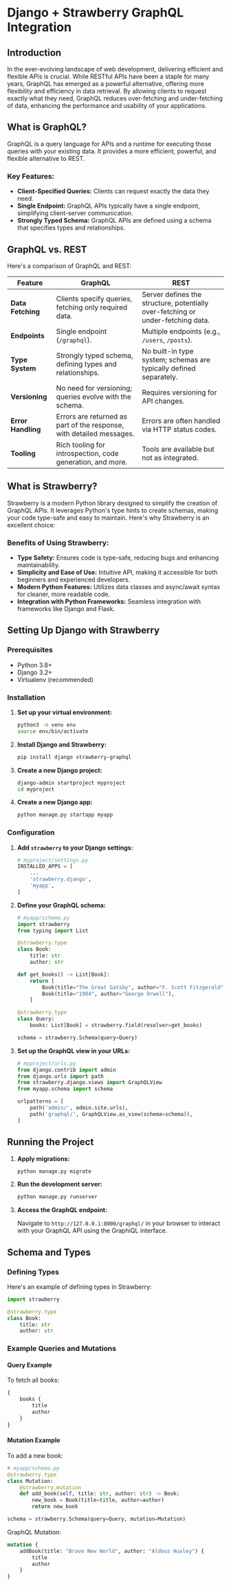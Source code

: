 
# Django + Strawberry GraphQL Integration

## Introduction

In the ever-evolving landscape of web development, delivering efficient and flexible APIs is crucial. While RESTful APIs have been a staple for many years, GraphQL has emerged as a powerful alternative, offering more flexibility and efficiency in data retrieval. By allowing clients to request exactly what they need, GraphQL reduces over-fetching and under-fetching of data, enhancing the performance and usability of your applications.

## What is GraphQL?

GraphQL is a query language for APIs and a runtime for executing those queries with your existing data. It provides a more efficient, powerful, and flexible alternative to REST.

### Key Features:
- **Client-Specified Queries:** Clients can request exactly the data they need.
- **Single Endpoint:** GraphQL APIs typically have a single endpoint, simplifying client-server communication.
- **Strongly Typed Schema:** GraphQL APIs are defined using a schema that specifies types and relationships.

## GraphQL vs. REST

Here's a comparison of GraphQL and REST:

| Feature                | GraphQL                                            | REST                                              |
|------------------------|----------------------------------------------------|---------------------------------------------------|
| **Data Fetching**       | Clients specify queries, fetching only required data. | Server defines the structure, potentially over-fetching or under-fetching data. |
| **Endpoints**           | Single endpoint (`/graphql`).                     | Multiple endpoints (e.g., `/users`, `/posts`).     |
| **Type System**         | Strongly typed schema, defining types and relationships. | No built-in type system; schemas are typically defined separately. |
| **Versioning**          | No need for versioning; queries evolve with the schema. | Requires versioning for API changes.              |
| **Error Handling**      | Errors are returned as part of the response, with detailed messages. | Errors are often handled via HTTP status codes.   |
| **Tooling**             | Rich tooling for introspection, code generation, and more. | Tools are available but not as integrated.        |

## What is Strawberry?

Strawberry is a modern Python library designed to simplify the creation of GraphQL APIs. It leverages Python's type hints to create schemas, making your code type-safe and easy to maintain. Here's why Strawberry is an excellent choice:

### Benefits of Using Strawberry:
- **Type Safety:** Ensures code is type-safe, reducing bugs and enhancing maintainability.
- **Simplicity and Ease of Use:** Intuitive API, making it accessible for both beginners and experienced developers.
- **Modern Python Features:** Utilizes data classes and async/await syntax for cleaner, more readable code.
- **Integration with Python Frameworks:** Seamless integration with frameworks like Django and Flask.

## Setting Up Django with Strawberry

### Prerequisites

- Python 3.8+
- Django 3.2+
- Virtualenv (recommended)

### Installation

1. **Set up your virtual environment:**

    ```bash
    python3 -m venv env
    source env/bin/activate
    ```

2. **Install Django and Strawberry:**

    ```bash
    pip install django strawberry-graphql
    ```

3. **Create a new Django project:**

    ```bash
    django-admin startproject myproject
    cd myproject
    ```

4. **Create a new Django app:**

    ```bash
    python manage.py startapp myapp
    ```

### Configuration

1. **Add `strawberry` to your Django settings:**

    ```python
    # myproject/settings.py
    INSTALLED_APPS = [
        ...
        'strawberry.django',
        'myapp',
    ]
    ```

2. **Define your GraphQL schema:**

    ```python
    # myapp/schema.py
    import strawberry
    from typing import List

    @strawberry.type
    class Book:
        title: str
        author: str

    def get_books() -> List[Book]:
        return [
            Book(title="The Great Gatsby", author="F. Scott Fitzgerald"),
            Book(title="1984", author="George Orwell"),
        ]

    @strawberry.type
    class Query:
        books: List[Book] = strawberry.field(resolver=get_books)

    schema = strawberry.Schema(query=Query)
    ```

3. **Set up the GraphQL view in your URLs:**

    ```python
    # myproject/urls.py
    from django.contrib import admin
    from django.urls import path
    from strawberry.django.views import GraphQLView
    from myapp.schema import schema

    urlpatterns = [
        path('admin/', admin.site.urls),
        path('graphql/', GraphQLView.as_view(schema=schema)),
    ]
    ```

## Running the Project

1. **Apply migrations:**

    ```bash
    python manage.py migrate
    ```

2. **Run the development server:**

    ```bash
    python manage.py runserver
    ```

3. **Access the GraphQL endpoint:**

    Navigate to `http://127.0.0.1:8000/graphql/` in your browser to interact with your GraphQL API using the GraphiQL interface.

## Schema and Types

### Defining Types

Here's an example of defining types in Strawberry:

```python
import strawberry

@strawberry.type
class Book:
    title: str
    author: str
```

### Example Queries and Mutations

#### Query Example

To fetch all books:

```graphql
{
    books {
        title
        author
    }
}
```

#### Mutation Example

To add a new book:

```python
# myapp/schema.py
@strawberry.type
class Mutation:
    @strawberry.mutation
    def add_book(self, title: str, author: str) -> Book:
        new_book = Book(title=title, author=author)
        return new_book

schema = strawberry.Schema(query=Query, mutation=Mutation)
```

GraphQL Mutation:

```graphql
mutation {
    addBook(title: "Brave New World", author: "Aldous Huxley") {
        title
        author
    }
}
```
